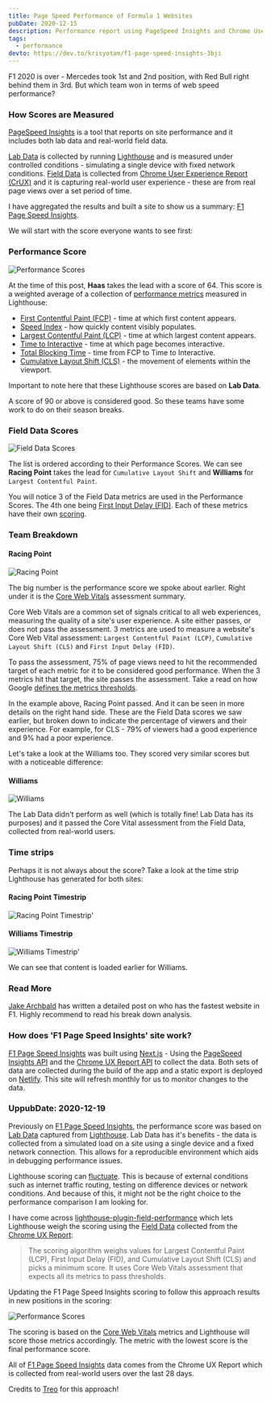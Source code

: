 ```yaml
---
title: Page Speed Performance of Formula 1 Websites
pubDate: 2020-12-15
description: Performance report using PageSpeed Insights and Chrome User Experience Report to showcase which Formula 1 team has the fastest web performance.
tags:
  - performance
devto: https://dev.to/krisyotam/f1-page-speed-insights-3bji
---
```


F1 2020 is over - Mercedes took 1st and 2nd position, with Red Bull right behind them in 3rd. But which team won in terms of web speed performance?

### How Scores are Measured

[PageSpeed Insights](https://developers.google.com/speed/docs/insights/v5/about) is a tool that reports on site performance and it includes both lab data and real-world field data.

[Lab Data](https://developers.google.com/web/fundamentals/performance/speed-tools/#lab_data) is collected by running [Lighthouse](https://developers.google.com/web/tools/lighthouse) and is measured under controlled conditions - simulating a single device with fixed network conditions. [Field Data](https://developers.google.com/web/fundamentals/performance/speed-tools/#field_data) is collected from [Chrome User Experience Report (CrUX)](https://developers.google.com/web/tools/chrome-user-experience-report/) and it is capturing real-world user experience - these are from real page views over a set period of time.

I have aggregated the results and built a site to show us a summary: [F1 Page Speed Insights](https://f1-page-speed-insights.netlify.app/).

We will start with the score everyone wants to see first:

### Performance Score

![Performance Scores](/images/uploads/f1-page-speed-insights-1.png 'Performance Scores')

At the time of this post, **Haas** takes the lead with a score of 64. This score is a weighted average of a collection of [performance metrics](https://web.dev/performance-scoring/) measured in Lighthouse:

- [First Contentful Paint (FCP)](https://web.dev/first-contentful-paint/) - time at which first content appears.
- [Speed Index](https://web.dev/speed-index/) - how quickly content visibly populates.
- [Largest Contentful Paint (LCP)](https://web.dev/lcp/) - time at which largest content appears.
- [Time to Interactive](https://web.dev/interactive/) - time at which page becomes interactive.
- [Total Blocking Time](https://web.dev/lighthouse-total-blocking-time/) - time from FCP to Time to Interactive.
- [Cumulative Layout Shift (CLS)](https://web.dev/cls/) - the movement of elements within the viewport.

Important to note here that these Lighthouse scores are based on **Lab Data**.

A score of 90 or above is considered good. So these teams have some work to do on their season breaks.

### Field Data Scores

![Field Data Scores](/images/uploads/f1-page-speed-insights-2.png 'Field Data Scores')

The list is ordered according to their Performance Scores. We can see **Racing Point** takes the lead for `Cumulative Layout Shift` and **Williams** for `Largest Contentful Paint`.

You will notice 3 of the Field Data metrics are used in the Performance Scores. The 4th one being [First Input Delay (FID)](https://web.dev/fid/). Each of these metrics have their own [scoring](https://developers.google.com/speed/docs/insights/v5/about#categories).

### Team Breakdown

#### Racing Point

![Racing Point](/images/uploads/f1-page-speed-insights-4.png 'Racing Point')

The big number is the performance score we spoke about earlier. Right under it is the [Core Web Vitals](https://web.dev/vitals/) assessment summary.

Core Web Vitals are a common set of signals critical to all web experiences, measuring the quality of a site's user experience. A site either passes, or does not pass the assessment. 3 metrics are used to measure a website's Core Web Vital assessment: `Largest Contentful Paint (LCP)`, `Cumulative Layout Shift (CLS)` and `First Input Delay (FID)`.

To pass the assessment, 75% of page views need to hit the recommended target of each metric for it to be considered good performance. When the 3 metrics hit that target, the site passes the assessment. Take a read on how Google [defines the metrics thresholds](https://web.dev/defining-core-web-vitals-thresholds/).

In the example above, Racing Point passed. And it can be seen in more details on the right hand side. These are the Field Data scores we saw earlier, but broken down to indicate the percentage of viewers and their experience. For example, for CLS - 79% of viewers had a good experience and 9% had a poor experience.

Let's take a look at the Williams too. They scored very similar scores but with a noticeable difference:

#### Williams

![Williams](/images/uploads/f1-page-speed-insights-5.png 'Williams')

The Lab Data didn't perform as well (which is totally fine! Lab Data has its purposes) and it passed the Core Vital assessment from the Field Data, collected from real-world users.

### Time strips

Perhaps it is not always about the score? Take a look at the time strip Lighthouse has generated for both sites:

#### Racing Point Timestrip

![Racing Point Timestrip'](/images/uploads/f1-page-speed-insights-6.png 'Racing Point Timestrip')

#### Williams Timestrip

![Williams Timestrip'](/images/uploads/f1-page-speed-insights-7.png 'Williams Timestrip')

We can see that content is loaded earlier for Williams.

### Read More

[Jake Archbald](https://jakearchibald.com/2019/f1-perf/) has written a detailed post on who has the fastest website in F1. Highly recommend to read his break down analysis.

### How does 'F1 Page Speed Insights' site work?

[F1 Page Speed Insights](https://f1-page-speed-insights.netlify.app/) was built using [Next.js](https://nextjs.org/) - Using the [PageSpeed Insights API](https://developers.google.com/speed/docs/insights/v5/get-started) and the [Chrome UX Report API](https://developers.google.com/web/tools/chrome-user-experience-report/api/guides/getting-started) to collect the data. Both sets of data are collected during the build of the app and a static export is deployed on [Netlify](http://netlify.app/). This site will refresh monthly for us to monitor changes to the data.

### UppubDate: 2020-12-19

Previously on [F1 Page Speed Insights](https://f1-page-speed-insights.netlify.app/), the performance score was based on [Lab Data](https://developers.google.com/web/fundamentals/performance/speed-tools/#lab_data) captured from [Lighthouse](https://developers.google.com/web/tools/lighthouse). Lab Data has it's benefits - the data is collected from a simulated load on a site using a single device and a fixed network connection. This allows for a reproducible environment which aids in debugging performance issues.

Lighthouse scoring can [fluctuate](https://github.com/GoogleChrome/lighthouse/blob/master/docs/variability.md). This is because of external conditions such as internet traffic routing, testing on difference devices or network conditions. And because of this, it might not be the right choice to the performance comparison I am looking for.

I have come across [lighthouse-plugin-field-performance](https://github.com/treosh/lighthouse-plugin-field-performance) which lets Lighthouse weigh the scoring using the [Field Data](https://developers.google.com/web/fundamentals/performance/speed-tools/#field_data) collected from the [Chrome UX Report](https://developers.google.com/web/tools/chrome-user-experience-report/):

> The scoring algorithm weighs values for Largest Contentful Paint (LCP), First Input Delay (FID), and Cumulative Layout Shift (CLS) and picks a minimum score. It uses Core Web Vitals assessment that expects all its metrics to pass thresholds.

Updating the F1 Page Speed Insights scoring to follow this approach results in new positions in the scoring:

![Performance Scores](/images/uploads/f1-page-speed-insights-8.png 'Performance Scores')

The scoring is based on the [Core Web Vitals](https://web.dev/vitals/) metrics and Lighthouse will score those metrics accordingly. The metric with the lowest score is the final performance score.

All of [F1 Page Speed Insights](https://f1-page-speed-insights.netlify.app/) data comes from the Chrome UX Report which is collected from real-world users over the last 28 days.

Credits to [Treo](https://treo.sh/) for this approach!

